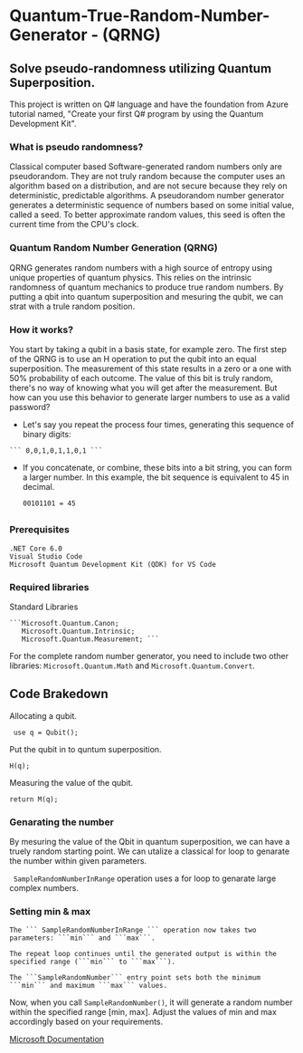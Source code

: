 # Quantum-True-Random-Number-Generator - (QRNG) #
## Solve pseudo-randomness utilizing Quantum Superposition. ##

This project is written on Q# language and have the foundation from Azure tutorial named, "Create your first Q# program by using the Quantum Development Kit". 

### What is pseudo randomness? ###
Classical computer based Software-generated random numbers only are pseudorandom. They are not truly random because the computer uses an algorithm based on a distribution, and are not secure because they rely on deterministic, predictable algorithms. A pseudorandom number generator generates a deterministic sequence of numbers based on some initial value, called a seed. To better approximate random values, this seed is often the current time from the CPU's clock.

### Quantum Random Number Generation (QRNG) ###
QRNG generates random numbers with a high source of entropy using unique properties of quantum physics. This relies on the intrinsic randomness of quantum mechanics to produce true random numbers. By putting a qbit into quantum superposition and mesuring the qubit, we can strat with a trule random position. 

### How it works? ###

You start by taking a qubit in a basis state, for example zero. The first step of the QRNG is to use an H operation to put the qubit into an equal superposition. The measurement of this state results in a zero or a one with 50% probability of each outcome. The value of this bit is truly random, there's no way of knowing what you will get after the measurement. But how can you use this behavior to generate larger numbers to use as a valid password?

   - Let's say you repeat the process four times, generating this sequence of binary digits:
     
    ``` 0,0,1,0,1,1,0,1 ```

  - If you concatenate, or combine, these bits into a bit string, you can form a larger number. In this example, the bit sequence is equivalent to 45 in decimal.
    
    ``` 00101101 = 45 ```

    ## ##

### Prerequisites ###

    .NET Core 6.0
    Visual Studio Code
    Microsoft Quantum Development Kit (QDK) for VS Code



### Required libraries ###

Standard Libraries

    ```Microsoft.Quantum.Canon;
       Microsoft.Quantum.Intrinsic;
       Microsoft.Quantum.Measurement; ``` 
       
For the complete random number generator, you need to include two other libraries: ```Microsoft.Quantum.Math``` and ```Microsoft.Quantum.Convert```.

## Code Brakedown ##
 Allocating a qubit.
 
 ```  use q = Qubit();  ```
 
 Put the qubit in to quntum superposition.
 
  ``` H(q); ```
  
 Measuring the value of the qubit.
 
  ``` return M(q);  ```

### Genarating the number ###
By mesuring the value of the Qbit in quantum superposition, we can have a truely random starting point. We can utalize a classical for loop to genarate the number within given parameters.

 ``` SampleRandomNumberInRange``` operation uses a for loop to genarate large complex numbers.
 

### Setting min & max ###

    The ``` SampleRandomNumberInRange ``` operation now takes two parameters: ```min``` and ```max```.

    The repeat loop continues until the generated output is within the specified range (```min``` to ```max```).

    The ```SampleRandomNumber``` entry point sets both the minimum ```min``` and maximum ```max``` values.

Now, when you call ```SampleRandomNumber()```, it will generate a random number within the specified range [min, max]. Adjust the values of min and max accordingly based on your requirements.


[Microsoft Documentation](https://learn.microsoft.com/en-us/training/modules/qsharp-create-first-quantum-development-kit/)
